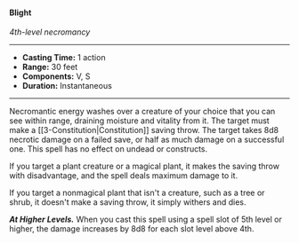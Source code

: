 #### Blight
*4th-level necromancy*
___
- **Casting Time:** 1 action
- **Range:** 30 feet
- **Components:** V, S
- **Duration:** Instantaneous
---
Necromantic energy washes over a creature of your choice that you can see within range, draining moisture and vitality from it. The target must make a [[3-Constitution|Constitution]] saving throw. The target takes 8d8 necrotic damage on a failed save, or half as much damage on a successful one. This spell has no effect on undead or constructs.

If you target a plant creature or a magical plant, it makes the saving throw with disadvantage, and the spell deals maximum damage to it.

If you target a nonmagical plant that isn't a creature, such as a tree or shrub, it doesn't make a saving throw, it simply withers and dies.

***At Higher Levels.*** When you cast this spell using a spell slot of 5th level or higher, the damage increases by 8d8 for each slot level above 4th.
